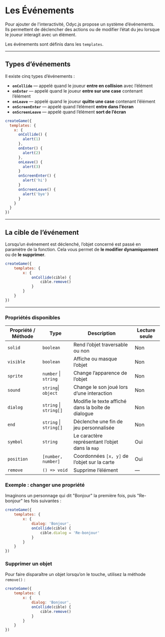<script>
import Aside from '../../../lib/ui/Doc/Aside.svelte'
import Emoji from '../../../lib/ui/Doc/Emoji.svelte'
</script>

# <Emoji src="🪤" /> Les Événements

Pour ajouter de l'interactivité, Odyc.js propose un système d’événements.  
Ils permettent de déclencher des actions ou de modifier l’état du jeu lorsque le joueur interagit avec un élément.

Les événements sont définis dans les `templates`.

---

## <Emoji src="🔎" /> Types d’événements

Il existe cinq types d’événements :

- **`onCollide`** — appelé quand le joueur **entre en collision** avec l’élément
- **`onEnter`** — appelé quand le joueur **entre sur une case** contenant l’élément
- **`onLeave`** — appelé quand le joueur **quitte une case** contenant l’élément
- **`onScreenEnter`** — appelé quand l’élément **entre dans l’écran**
- **`onScreenLeave`** — appelé quand l’élément **sort de l’écran**

```js
createGame({
  templates: {
    x: {
      onCollide() {
        alert(1)
      },
      onEnter() {
        alert(2)
      },
      onLeave() {
        alert(3)
      }
      onScreenEnter() {
        alert('hi')
      }
      onScreenLeave() {
        alert('bye')
      }
    }
  }
})
```

---

## <Emoji src="🎯" /> La cible de l’événement

Lorsqu’un événement est déclenché, l’objet concerné est passé en paramètre de la fonction.
Cela vous permet de **le modifier dynamiquement** ou de **le supprimer**.

```js
createGame({
	templates: {
		x: {
			onCollide(cible) {
				cible.remove()
			}
		}
	}
})
```

---

### <Emoji src="📋" /> Propriétés disponibles

| Propriété / Méthode | Type                   | Description                                        | Lecture seule |
| ------------------- | ---------------------- | -------------------------------------------------- | ------------- |
| `solid`             | `boolean`              | Rend l’objet traversable ou non                    | Non           |
| `visible`           | `boolean`              | Affiche ou masque l’objet                          | Non           |
| `sprite`            | `number` \| `string`   | Change l’apparence de l’objet                      | Non           |
| `sound`             | `string`\| `object`    | Change le son joué lors d’une interaction          | Non           |
| `dialog`            | `string` \| `string[]` | Modifie le texte affiché dans la boîte de dialogue | Non           |
| `end`               | `string` \| `string[]` | Déclenche une fin de jeu personnalisée             | Non           |
| `symbol`            | `string`               | Le caractère représentant l’objet dans la `map`    | Oui           |
| `position`          | `[number, number]`     | Coordonnées `[x, y]` de l’objet sur la carte       | Oui           |
| `remove`            | `() => void`           | Supprime l’élément                                 | —             |

### Exemple : changer une propriété

Imaginons un personnage qui dit "Bonjour" la première fois, puis "Re-bonjour" les fois suivantes :

```js
createGame({
	templates: {
		x: {
			dialog: 'Bonjour',
			onCollide(cible) {
				cible.dialog = 'Re-bonjour'
			}
		}
	}
})
```

### Supprimer un objet

Pour faire disparaître un objet lorsqu’on le touche, utilisez la méthode `remove()` :

```js
createGame({
	templates: {
		x: {
			dialog: 'Bonjour',
			onCollide(cible) {
				cible.remove()
			}
		}
	}
})
```

